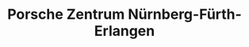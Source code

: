 ---
title: "Porsche Zentrum Nürnberg-Fürth-Erlangen"
url: /nuernberg/porsche-zentrum-nuernberg-fuerth-erlangen/
shop: Autohaus
---